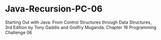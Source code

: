 # Java-Recursion-PC-06
Starting Out with Java: From Control Structures through Data Structures, 3rd Edition by Tony Gaddis and Godfry Muganda.  Chapter 16 Programming Challenge 06

